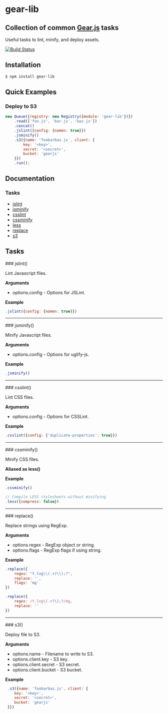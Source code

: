 # gear-lib

## Collection of common [Gear.js](/yahoo/gear) tasks

Useful tasks to lint, minify, and deploy assets.

[![Build Status](https://secure.travis-ci.org/twobit/gear-lib.png)](http://travis-ci.org/twobit/gear-lib)

## Installation

```bash
$ npm install gear-lib
```

## Quick Examples

### Deploy to S3

```javascript
new Queue({registry: new Registry({module: 'gear-lib'})})
    .read(['foo.js', 'bar.js', 'baz.js'])
    .concat()
    .jslint({config: {nomen: true}})
    .jsminify()
    .s3({name: 'foobarbaz.js', client: {
        key: '<key>',
        secret: '<secret>',
        bucket: 'gearjs'
    }})
    .run();
```

## Documentation

### Tasks

 * [jslint](#jslint)
 * [jsminify](#jsminify)
 * [csslint](#csslint)
 * [cssminify](#cssminify)
 * [less](#cssminify)
 * [replace](#replace)
 * [s3](#s3)

## Tasks

<a name="jslint" />
### jslint()

Lint Javascript files.

__Arguments__

 * options.config - Options for JSLint.

__Example__

```javascript
.jslint({config: {nomen: true}})
```

---------------------------------------

<a name="jsminify" />
### jsminify()

Minify Javascript files.

__Arguments__

 * options.config - Options for uglify-js.

__Example__

```javascript
.jsminify()
```

---------------------------------------

<a name="csslint" />
### csslint()

Lint CSS files.

__Arguments__

 * options.config - Options for CSSLint.

__Example__

```javascript
.csslint({config: {'duplicate-properties': true}})
```

---------------------------------------

<a name="cssminify" />
### cssminify()

Minify CSS files.

__Aliased as less()__

__Example__

```javascript
.cssminify()

// Compile LESS stylesheets without minifying
.less({compress: false})
```

---------------------------------------

<a name="replace" />
### replace()

Replace strings using RegExp.

__Arguments__

 * options.regex - RegExp object or string.
 * options.flags - RegExp flags if using string.

__Example__

```javascript
.replace({
    regex: "Y.log\\(.+?\\);?",
    replace: '',
    flags: 'mg'
})

.replace({
    regex: /Y.log\(.+?\);?/mg,
    replace: ''
})
```

---------------------------------------

<a name="s3" />
### s3()

Deploy file to S3.

__Arguments__

 * options.name - Filename to write to S3.
 * options.client.key - S3 key.
 * options.client.secret - S3 secret.
 * options.client.bucket - S3 bucket.

__Example__

```javascript
 .s3({name: 'foobarbaz.js', client: {
    key: '<key>',
    secret: '<secret>',
    bucket: 'gearjs'
 }})
```
